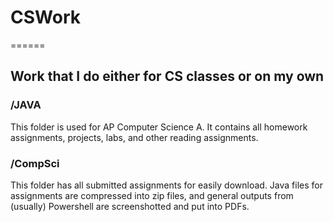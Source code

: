 # CSWork
======
## Work that I do either for CS classes or on my own

### /JAVA
This folder is used for AP Computer Science A. It contains all homework assignments, projects, labs, and other reading assignments.

### /CompSci
This folder has all submitted assignments for easily download. Java files for assignments are compressed into zip files, and general outputs from (usually) Powershell are screenshotted and put into PDFs.